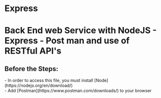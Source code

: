 # Express

<H1>Back End web Service with NodeJS - Express - Post man and use of RESTful API's </H1>

<H2>Before the Steps:</H2>
- In order to access this file, you must install [Node](https://nodejs.org/en/download/)  <br />
- Add [Postman](https://www.postman.com/downloads/) to your browser